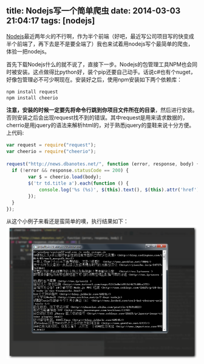 title: Nodejs写一个简单爬虫
date: 2014-03-03 21:04:17
tags: [nodejs]
---

[Nodejs](http://nodejs.org/)最近两年火的不行啊，作为半个前端（好吧，最近写公司项目写的快变成半个前端了，再下去是不是要全端了）我也来试着用nodejs写个最简单的爬虫，体验一把nodejs。

<!-- more -->

首先下载Nodejs什么的就不说了，直接下一步。Nodejs的包管理工具NPM也会同时被安装。这点做得比python好，装个pip还要自己动手。话说c#也有个nuget，好像包管理必不可少啊现在。安装好之后，使用npm安装如下两个依赖库：
```
npm install request
npm install cheerio
```
**注意，安装的时候一定要先将命令行跳到你项目文件所在的目录**，然后进行安装。否则安装之后会出现request找不到的错误。其中request是用来请求数据的，cherrio是用jquery的语法来解析html的，对于熟悉jquery的童鞋来说十分方便。
上代码:
```javascript
var request = require("request");
var cheerio = require("cheerio");

request("http://news.dbanotes.net/", function (error, response, body) {
  if (!error && response.statusCode == 200) {
        var $ = cheerio.load(body);
        $('tr td.title a').each(function () {
            console.log('%s (%s)', $(this).text(), $(this).attr('href'));
        });
  }
});
```

从这个小例子来看还是蛮简单的噢，执行结果如下：
<img src="/Images/nodejs-crawler-photo/result.png" />
